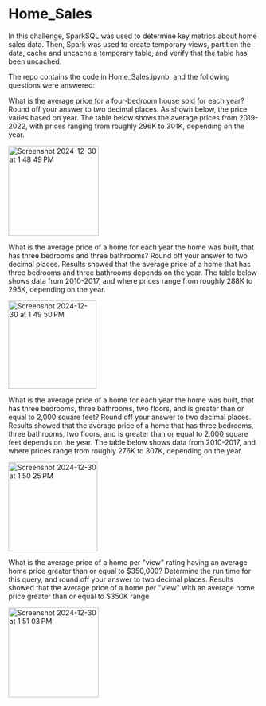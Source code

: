 # Home_Sales

In this challenge, SparkSQL was used to determine key metrics about home sales data. Then, Spark was used to create temporary views, partition the data, cache and uncache a temporary table, and verify that the table has been uncached.

The repo contains the code in Home_Sales.ipynb, and the following questions were answered:

What is the average price for a four-bedroom house sold for each year? Round off your answer to two decimal places. As shown below, the price varies based on year. The table below shows the average prices from 2019-2022, with prices ranging from roughly 296K to 301K, depending on the year.

<img width="181" alt="Screenshot 2024-12-30 at 1 48 49 PM" src="https://github.com/user-attachments/assets/74c15da8-1472-46e5-86fa-8366d124f7e4" />

What is the average price of a home for each year the home was built, that has three bedrooms and three bathrooms? Round off your answer to two decimal places. Results showed that the average price of a home that has three bedrooms and three bathrooms depends on the year. The table below shows data from 2010-2017, and where prices range from roughly 288K to 295K, depending on the year.

<img width="177" alt="Screenshot 2024-12-30 at 1 49 50 PM" src="https://github.com/user-attachments/assets/d943372b-5116-4427-b1ea-42d3abbff5c1" />

What is the average price of a home for each year the home was built, that has three bedrooms, three bathrooms, two floors, and is greater than or equal to 2,000 square feet? Round off your answer to two decimal places. Results showed that the average price of a home that has three bedrooms, three bathrooms, two floors, and is greater than or equal to 2,000 square feet depends on the year. The table below shows data from 2010-2017, and where prices range from roughly 276K to 307K, depending on the year.

<img width="179" alt="Screenshot 2024-12-30 at 1 50 25 PM" src="https://github.com/user-attachments/assets/5c360349-011a-4333-bb4a-bbc06c99478e" />

What is the average price of a home per "view" rating having an average home price greater than or equal to $350,000? Determine the run time for this query, and round off your answer to two decimal places. Results showed that the average price of a home per "view" with an average home price greater than or equal to $350K range 

<img width="181" alt="Screenshot 2024-12-30 at 1 51 03 PM" src="https://github.com/user-attachments/assets/1ff9ac2f-b201-4f3b-9414-fd9a965cbb2c" />
